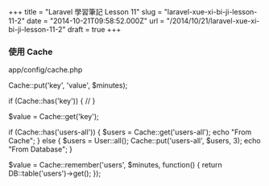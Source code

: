 +++
title = "Laravel 學習筆記 Lesson 11"
slug = "laravel-xue-xi-bi-ji-lesson-11-2"
date = "2014-10-21T09:58:52.000Z"
url = "/2014/10/21/laravel-xue-xi-bi-ji-lesson-11-2"
draft = true
+++

### 使用 Cache

app/config/cache.php

Cache::put('key', 'value', $minutes);

if (Cache::has('key'))
{
    //
}

$value = Cache::get('key');

if (Cache::has('users-all')) {
            $users = Cache::get('users-all');
            echo "From Cache";
        } else {
            $users = User::all();
            Cache::put('users-all', $users, 3);
            echo "From Database";
        }

$value = Cache::remember('users', $minutes, function()
{
    return DB::table('users')->get();
});
